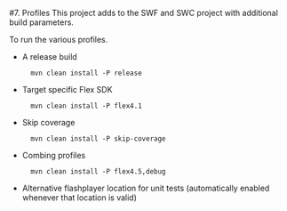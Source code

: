 #7. Profiles
This project adds to the SWF and SWC project with additional build parameters.

To run the various profiles.

* A release build 

		mvn clean install -P release

* Target specific Flex SDK

		mvn clean install -P flex4.1

* Skip coverage

    	mvn clean install -P skip-coverage
	
* Combing profiles

		mvn clean install -P flex4.5,debug

	
* Alternative flashplayer location for unit tests (automatically enabled whenever that location is valid)	


	

